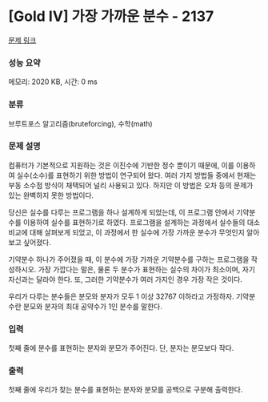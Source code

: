 # [Gold IV] 가장 가까운 분수 - 2137 

[문제 링크](https://www.acmicpc.net/problem/2137) 

### 성능 요약

메모리: 2020 KB, 시간: 0 ms

### 분류

브루트포스 알고리즘(bruteforcing), 수학(math)

### 문제 설명

<p>컴퓨터가 기본적으로 지원하는 것은 이진수에 기반한 정수 뿐이기 때문에, 이를 이용하여 실수(소수)를 표현하기 위한 방법이 연구되어 왔다. 여러 가지 방법들 중에서 현재는 부동 소수점 방식이 채택되어 널리 사용되고 있다. 하지만 이 방법은 오차 등의 문제가 있는 완벽하지 못한 방법이다.</p>

<p>당신은 실수를 다루는 프로그램을 하나 설계하게 되었는데, 이 프로그램 안에서 기약분수를 이용하여 실수를 표현하기로 하였다. 프로그램을 설계하는 과정에서 실수들의 대소 비교에 대해 살펴보게 되었고, 이 과정에서 한 실수에 가장 가까운 분수가 무엇인지 알아보고 싶어졌다.</p>

<p>기약분수 하나가 주어졌을 때, 이 분수에 가장 가까운 기약분수를 구하는 프로그램을 작성하시오. 가장 가깝다는 말은, 물론 두 분수가 표현하는 실수의 차이가 최소이며, 자기 자신과는 달라야 한다. 또, 그러한 기약분수가 여러 가지인 경우 가장 작은 것이다.</p>

<p>우리가 다루는 분수들은 분모와 분자가 모두 1 이상 32767 이하라고 가정하자. 기약분수란 분모와 분자의 최대 공약수가 1인 분수를 말한다.</p>

### 입력 

 <p>첫째 줄에 분수를 표현하는 분자와 분모가 주어진다. 단, 분자는 분모보다 작다.</p>

### 출력 

 <p>첫째 줄에 우리가 찾는 분수를 표현하는 분자와 분모를 공백으로 구분해 출력한다.</p>

